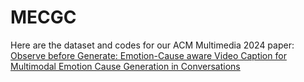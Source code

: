 # MECGC
Here are the dataset and codes for our ACM Multimedia 2024 paper: [Observe before Generate: Emotion-Cause aware Video Caption for Multimodal Emotion Cause Generation in Conversations](https://doi.org/10.1145/3664647.3681601)
